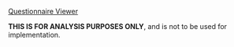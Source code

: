 [Questionnaire Viewer](https://project-wildfyre.github.io/questionnaire-viewer/?q=https://nw-gmsa.github.io/LTW/Questionnaire-GenomicOrderEntryOptionalQuestions.json)

**THIS IS FOR ANALYSIS PURPOSES ONLY**, and is not to be used for implementation.
